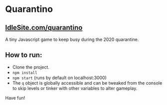 # Quarantino
## [IdleSite.com/quarantino](https://www.idlesite.com/quarantino)

A tiny Javascript game to keep busy during the 2020 quarantine.

## How to run:
- Clone the project.
- `npm install`
- `npm start` (runs by default on localhost:3000)
- The `q` object is globally accessible and can be tweaked from the console to skip levels or tinker with other variables to alter gameplay. 

Have fun! 
